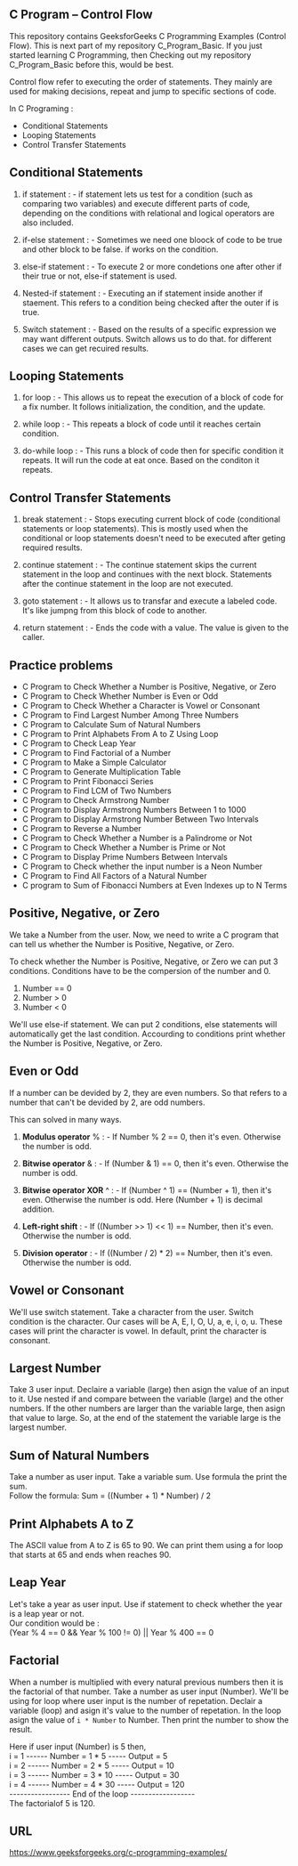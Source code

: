 
## C Program – Control Flow

This repository contains GeeksforGeeks C Programming Examples (Control Flow). This is next part of my repository C_Program_Basic.
If you just started learning C Programming, then Checking out my repository C_Program_Basic before this, would be best.

Control flow refer to executing the order of statements. They mainly are used for making decisions, repeat and jump  to specific sections of code. 

In C Programing :
 * Conditional Statements
 * Looping Statements
 * Control Transfer Statements

## Conditional Statements


1. if statement : -
 if statement lets us test for a condition (such as comparing two variables)
and execute different parts of code, depending on the conditions with
relational and logical operators are also included.


2. if-else statement : - 
Sometimes we need one bloock of code to be true and other block to be false. if works on the condition.

3. else-if statement : - 
To execute 2 or more condetions one after other if their true or not, else-if statement is used.

4. Nested-if statement : -
Executing an if statement inside another if staement. This refers to a condition being checked after the outer if is true.
 
5. Switch statement : -
Based on the results of a specific expression we may want different outputs. Switch allows us to do that. for different cases we can get recuired results.


## Looping Statements

1. for loop : -
This allows us to repeat the execution of a block of code for a fix number. It follows initialization, the condition, and the update.

2. while loop : -
This repeats a block of code until it reaches certain condition.

3. do-while loop : -
This runs a block of code then for specific condition it repeats. It will run the code at eat once. Based on the conditon it repeats.

## Control Transfer Statements

1. break statement : - 
Stops executing current block of code (conditional statements or loop statements). This is mostly used when the conditional or loop statements doesn't need to be executed after geting required results. 

2. continue statement : -
The continue statement skips the current statement in the loop and continues with the next block. Statements after the continue statement in the loop are not executed.

3. goto statement : -
It allows us to transfar and execute a labeled code. It's like jumpng from this block of code to another.

4. return statement : -
Ends the code with a value. The value is given to the caller.

## Practice problems

*  C Program to Check Whether a Number is Positive, Negative, or Zero
*  C Program to Check Whether Number is Even or Odd
*  C Program to Check Whether a Character is Vowel or Consonant 
*  C Program to Find Largest Number Among Three Numbers
*  C Program to Calculate Sum of Natural Numbers 
*  C Program to Print Alphabets From A to Z Using Loop
*  C Program to Check Leap Year
*  C Program to Find Factorial of a Number
*  C Program to Make a Simple Calculator 
*  C Program to Generate Multiplication Table 
*  C Program to Print Fibonacci Series
*  C Program to Find LCM of Two Numbers
*  C Program to Check Armstrong Number
*  C Program to Display Armstrong Numbers Between 1 to 1000 
*  C Program to Display Armstrong Number Between Two Intervals 
*  C Program to Reverse a Number
*  C Program to Check Whether a Number is a Palindrome or Not 
*  C Program to Check Whether a Number is Prime or Not
*  C Program to Display Prime Numbers Between Intervals
*  C Program to Check whether the input number is a Neon Number
*  C Program to Find All Factors of a Natural Number
*  C program to  Sum of Fibonacci Numbers at Even Indexes up to N Terms

## Positive, Negative, or Zero

We take a Number from the user. Now, we need to write a C program that can tell us whether the Number is Positive, Negative, or Zero.

To check whether the Number is Positive, Negative, or Zero we can put 3 conditions. Conditions have to be the compersion of the number and 0.
1. Number == 0
2. Number > 0
3. Number < 0

We'll use else-if statement. We can put 2 conditions, else statements will automatically get the last condition. Accourding to conditions print whether the Number is Positive, Negative, or Zero.

## Even or Odd

If a number can be devided by 2, they are even numbers. So that refers to a number that can't be devided by 2, are odd numbers.

This can solved in many ways.
1. **Modulus operator** % : - If Number % 2 == 0, then it's even. Otherwise the number is odd.

2. **Bitwise operator** & : -
If (Number & 1) == 0, then it's even. Otherwise the number is odd.

3. **Bitwise operator XOR** ^ : -
If (Number ^ 1) == (Number + 1), then it's even. Otherwise the number is odd. Here (Number + 1) is decimal addition.

4. **Left-right shift** : -
If ((Number >> 1) << 1) == Number, then it's even. Otherwise the number is odd.  

5. **Division operator** : -
If ((Number / 2) * 2) == Number, then it's even. Otherwise the number is odd.

## Vowel or Consonant

We'll use switch statement. Take a character from the user. Switch condition is the character. Our cases will be A, E, I, O, U, a, e, i, o, u. These cases will print the character is vowel. In default, print the character is consonant.

## Largest Number

Take 3 user input. Declaire a variable (large) then asign the value of an input to it. Use nested if and compare between the variable (large) and the other numbers. If the other numbers are larger than the variable large, then asign that value to large. So, at the end of the statement the variable large is the largest number.

## Sum of Natural Numbers 

Take a number as user input. Take a variable sum. Use formula the print the sum.\
Follow the formula: 
Sum = ((Number + 1) * Number) / 2

## Print Alphabets A to Z

The ASCII value from A to Z is 65 to 90. We can print them using a for loop that starts at 65 and ends when reaches 90. 


## Leap Year

Let's take a year as user input. Use if statement to check whether the year is a leap year or not.\
Our condition would be : \
(Year % 4 == 0 && Year % 100 != 0) || Year % 400 == 0


## Factorial

When a number is multiplied with every natural previous numbers then it is the factorial of that number. Take a number as user input (Number). We'll be using for loop where user input is the number of repetation. Declair a variable (loop) and asign it's value to the number of repetation. In the loop asign the value of ```i * Number``` to Number. Then print the number to show the result.

Here if user input (Number) is 5 then, \
i = 1 ------ Number = 1 * 5 ----- Output = 5\
i = 2 ------ Number = 2 * 5 ----- Output = 10\
i = 3 ------ Number = 3 * 10 ----- Output = 30\
i = 4 ------ Number = 4 * 30 ----- Output = 120\
 ----------------- End of the loop ------------------\
 The factorialof 5 is 120.

## URL

https://www.geeksforgeeks.org/c-programming-examples/
